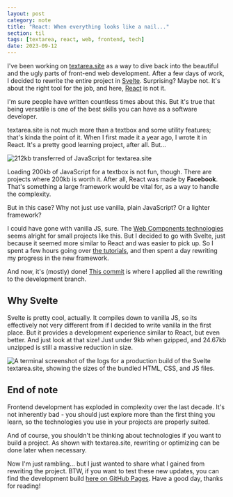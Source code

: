 ```yaml
---
layout: post
category: note
title: "React: When everything looks like a nail..."
section: til
tags: [textarea, react, web, frontend, tech]
date: 2023-09-12
---
```


I've been working on [textarea.site](https://github.com/real-jame/textarea/tree/next) as a way to dive back into the beautiful and the ugly parts of front-end web development. After a few days of work, I decided to rewrite the entire project in [Svelte](https://svelte.dev). Surprising? Maybe not. It's about the right tool for the job, and here, [React](https://react.dev) is not it.

I'm sure people have written countless times about this. But it's true that being versatile is one of the best skills you can have as a software developer.

textarea.site is not much more than a textbox and some utility features; that's kinda the point of it. When I first made it a year ago, I wrote it in React. It's a pretty good learning project, after all. But...

![212kb transferred of JavaScript for textarea.site](/note/media/web-frameworks-reactsize.png)

Loading 200kb of JavaScript for a textbox is not fun, though. There are projects where 200kb is worth it. After all, React was made by **Facebook**. That's something a large framework would be vital for, as a way to handle the complexity.

But in this case? Why not just use vanilla, plain JavaScript? Or a lighter framework?

I could have gone with vanilla JS, sure. The [Web Components technologies](https://developer.mozilla.org/en-US/docs/Web/API/Web_components) seems alright for small projects like this. But I decided to go with Svelte, just because it seemed more similar to React and was easier to pick up. So I spent a few hours going over [the tutorials](https://learn.svelte.dev/), and then spent a day rewriting my progress in the new framework.

And now, it's (mostly) done! [This commit](https://github.com/real-jame/textarea/commit/866cc6f7e23241cd510e35befc9975f4ca5d2ef2) is where I applied all the rewriting to the development branch.

## Why Svelte

Svelte is pretty cool, actually. It compiles down to vanilla JS, so its effectively not very different from if I decided to write vanilla in the first place. But it provides a development experience similar to React, but even better. And just look at that size! Just under 9kb when gzipped, and 24.67kb unzipped is still a massive reduction in size.

![A terminal screenshot of the logs for a production build of the Svelte textarea.site, showing the sizes of the bundled HTML, CSS, and JS files.](/note/media/web-frameworks-sveltesize.png)

## End of note

Frontend development has exploded in complexity over the last decade. It's not inherently bad - you should just explore more than the first thing you learn, so the technologies you use in your projects are properly suited.

And of course, you shouldn't be thinking about technologies if you want to build a project. As shown with textarea.site, rewriting or optimizing can be done later when necessary.

Now I'm just rambling... but I just wanted to share what I gained from rewriting the project. BTW, if you want to test these new updates, you can find the development build [here on GitHub Pages](https://real-jame.github.io/textarea). Have a good day, thanks for reading!

